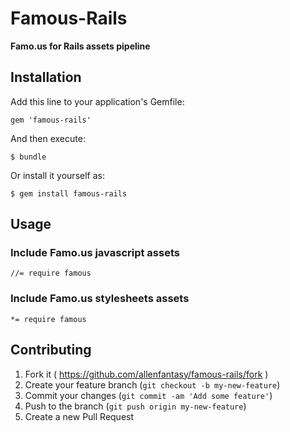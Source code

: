 # Famous-Rails

**Famo.us for Rails assets pipeline**

## Installation

Add this line to your application's Gemfile:

    gem 'famous-rails'

And then execute:

    $ bundle

Or install it yourself as:

    $ gem install famous-rails

## Usage

### Include Famo.us javascript assets

    //= require famous

### Include Famo.us stylesheets assets

    *= require famous

## Contributing

1. Fork it ( https://github.com/allenfantasy/famous-rails/fork )
2. Create your feature branch (`git checkout -b my-new-feature`)
3. Commit your changes (`git commit -am 'Add some feature'`)
4. Push to the branch (`git push origin my-new-feature`)
5. Create a new Pull Request
